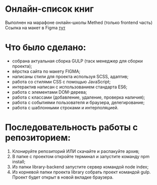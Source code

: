 # Онлайн-список книг
Выполнен на марафоне онлайн-школы Methed (только frontend часть)
Ссылка на макет в Figma [тут](https://www.figma.com/file/FfniOlMFmVc9SwnIgZkDvl/Library-App-(Maraphon)?node-id=0%3A1)

# Что было сделано:
- собрана актуальная сборка GULP (таск менеджер для сборки проекта);
- вёрстка сайта по макету FIGMA;
- написаны стили для проекта используя SCSS, адаптив;
- работа со стилями CSS с помощью JavaScript;
- интерактив написан с использованием стандарта ES6;
- работа с элементами DOM-дерева;
- работа с классами (добавление, удаление, проверка наличия);
- работа с событиями пользователя и браузера, делегирование;
- работа с шаблонными строками и интерполяцией.

# Последовательность работы с репозиторием:
1. Клонируйте репозиторий ИЛИ скачайте и распакуйте архив;
2. В папке с проектом откройте терминал и запустите команду npm install;
3. Из папки library-backend запустите сервер командой node index;
4. Из корневой папки проекта library собрать проект командой gulp.
Проект будет открыт в новой вкладке браузера.